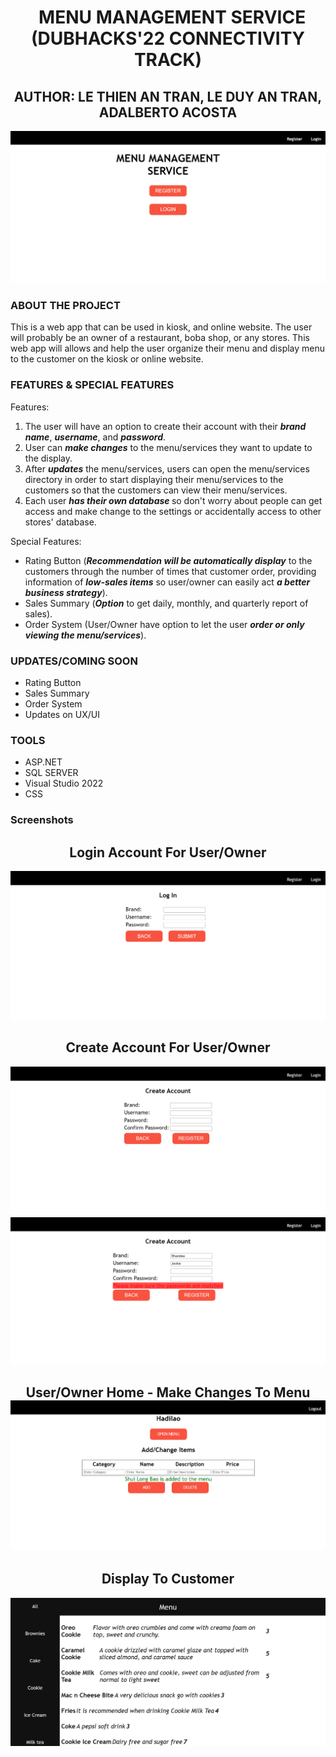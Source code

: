 
<h1 align="center"> &nbsp;&nbsp;MENU MANAGEMENT SERVICE <br> (DUBHACKS'22 CONNECTIVITY TRACK) </h1></center>
<h2 align="center"> AUTHOR: LE THIEN AN TRAN, LE DUY AN TRAN, ADALBERTO ACOSTA </h2>
<p >
<img src="DubHackImage/StartHome1.PNG"> 
</p>
<h3> ABOUT THE PROJECT </h3> 
<p>
This is a web app that can be used in kiosk, and online website. The user will probably be an owner of a restaurant, boba shop, or any stores. This web app will allows
 and help the user organize their menu and display menu to the customer on the kiosk or online website.
  <br>
</p>
<h3> FEATURES & SPECIAL FEATURES </h3>
Features: 
<ol>
    <li> The user will have an option to create their account with their <em><strong> brand name</strong></em>, <em><strong> username</strong></em>, and <em><strong>password</strong></em>.</li>
  <li> User can <em><strong>make changes</strong></em> to the menu/services they want to update to the display. </li>
  <li> After <em><strong>updates</strong></em> the menu/services, users can open the menu/services directory in order to start displaying their menu/services to the customers so that the customers can view their 
      menu/services. </li>
  <li> Each user <em><strong>has their own database </strong></em>so don't worry about people can get access and make change to the settings or accidentally access to other stores' database. </li>
</ol>
 Special Features:
 <ul>
  <li> Rating Button (<em><strong>Recommendation will be automatically display</strong></em> to the customers through the number of times that customer order, providing information of <em><strong>low-sales items</strong></em> so 
    user/owner can easily act <em><strong>a better business strategy</em></strong>).</li>
  <li> Sales Summary (<em><strong>Option</strong></em> to get daily, monthly, and quarterly report of sales). </li>
  <li> Order System (User/Owner have option to let the user <em><strong>order or only viewing the menu/services</strong></em>). </li>
</ul>
<h3> UPDATES/COMING SOON </h3>
<ul>
  <li> Rating Button </li>
  <li> Sales Summary </li>
  <li> Order System </li>
  <li> Updates on UX/UI </li> 
</ul> 
<h3> TOOLS </h3>
<ul>
<li> ASP.NET </li>
<li> SQL SERVER </li>
<li> Visual Studio 2022 </li> 
<li> CSS </li>
</ul>
<h3> Screenshots </h3> 
<h2 align="center"> Login Account For User/Owner </h2>
<img src="DubHackImage/LogIn.PNG">
<h2 align="center"> Create Account For User/Owner </h2>
<img src="DubHackImage/CreateAccount.PNG">
<img src="DubHackImage/CreateAccountError.PNG">
<h2 align="center"> User/Owner Home - Make Changes To Menu
<img src="DubHackImage/Home.PNG">
  <h2 align="center"> Display To Customer </h2>
  <img src="DubHackImage/Menu.PNG">
